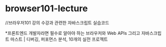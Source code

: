 # browser101-lecture

//브라우저101 강의 수강과 관련한 자바스크립트 실습코드

*프론트엔드 개발자라면 필수로 알아야 하는 브라우저와 Web APIs 그리고 자바스크립트 마스트 | 디버깅, 퍼포먼스 분석, 10개의 실전 프로젝트
